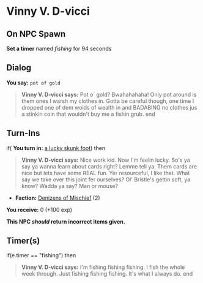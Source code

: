 # Vinny V. D-vicci
## On NPC Spawn

**Set a timer** named *fishing* for 94 seconds
## Dialog

**You say:** `pot of gold`



>**Vinny V. D-vicci says:** Pot o\` gold? Bwahahahaha! Only pot around is them ones I warsh my clothes in. Gotta be careful though, one time I dropped one of dem woids of wealth in and BADABING no clothes jus a stinkin coin that wouldn't buy me a fishin grub.
end

## Turn-Ins





if( **You turn in:** [a lucky skunk foot](/item/6876)) then


>**Vinny V. D-vicci says:** Nice work kid. Now I'm feelin lucky. So's ya say ya wanna learn about cards right? Lemme tell ya. Them cards are nice but lets have some REAL fun. Yer resourceful, I like that. What say we take over this joint fer ourselves? Ol' Bristle's gettin soft, ya know? Wadda ya say? Man or mouse?


* __Faction:__ [Denizens of Mischief](/faction/437) (2)


 **You receive:** 0 (+100 exp)

**This NPC *should* return incorrect items given.**

## Timer(s)

if(e.timer == "fishing") then


>**Vinny V. D-vicci says:** I'm fishing fishing fishing. I fish the whole week through. Just fishing fishing fishing. It's what I always do.
end
